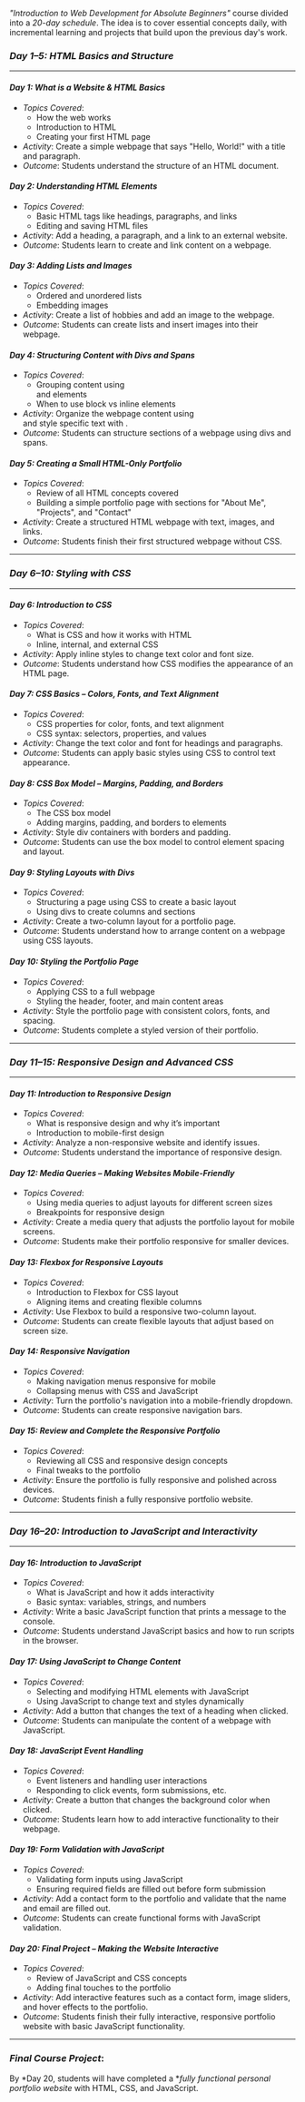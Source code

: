 *"Introduction to Web Development for Absolute Beginners"* course divided into a *20-day schedule*. The idea is to cover essential concepts daily, with incremental learning and projects that build upon the previous day's work.

### *Day 1–5: HTML Basics and Structure*

---

#### *Day 1: What is a Website & HTML Basics*
- *Topics Covered*:
    - How the web works
    - Introduction to HTML
    - Creating your first HTML page
- *Activity*: Create a simple webpage that says "Hello, World!" with a title and paragraph.
- *Outcome*: Students understand the structure of an HTML document.

#### *Day 2: Understanding HTML Elements*
- *Topics Covered*:
    - Basic HTML tags like headings, paragraphs, and links
    - Editing and saving HTML files
- *Activity*: Add a heading, a paragraph, and a link to an external website.
- *Outcome*: Students learn to create and link content on a webpage.

#### *Day 3: Adding Lists and Images*
- *Topics Covered*:
    - Ordered and unordered lists
    - Embedding images
- *Activity*: Create a list of hobbies and add an image to the webpage.
- *Outcome*: Students can create lists and insert images into their webpage.

#### *Day 4: Structuring Content with Divs and Spans*
- *Topics Covered*:
    - Grouping content using <div> and <span> elements
    - When to use block vs inline elements
- *Activity*: Organize the webpage content using <div> and style specific text with <span>.
- *Outcome*: Students can structure sections of a webpage using divs and spans.

#### *Day 5: Creating a Small HTML-Only Portfolio*
- *Topics Covered*:
    - Review of all HTML concepts covered
    - Building a simple portfolio page with sections for "About Me", "Projects", and "Contact"
- *Activity*: Create a structured HTML webpage with text, images, and links.
- *Outcome*: Students finish their first structured webpage without CSS.

---

### *Day 6–10: Styling with CSS*

---

#### *Day 6: Introduction to CSS*
- *Topics Covered*:
    - What is CSS and how it works with HTML
    - Inline, internal, and external CSS
- *Activity*: Apply inline styles to change text color and font size.
- *Outcome*: Students understand how CSS modifies the appearance of an HTML page.

#### *Day 7: CSS Basics – Colors, Fonts, and Text Alignment*
- *Topics Covered*:
    - CSS properties for color, fonts, and text alignment
    - CSS syntax: selectors, properties, and values
- *Activity*: Change the text color and font for headings and paragraphs.
- *Outcome*: Students can apply basic styles using CSS to control text appearance.

#### *Day 8: CSS Box Model – Margins, Padding, and Borders*
- *Topics Covered*:
    - The CSS box model
    - Adding margins, padding, and borders to elements
- *Activity*: Style div containers with borders and padding.
- *Outcome*: Students can use the box model to control element spacing and layout.

#### *Day 9: Styling Layouts with Divs*
- *Topics Covered*:
    - Structuring a page using CSS to create a basic layout
    - Using divs to create columns and sections
- *Activity*: Create a two-column layout for a portfolio page.
- *Outcome*: Students understand how to arrange content on a webpage using CSS layouts.

#### *Day 10: Styling the Portfolio Page*
- *Topics Covered*:
    - Applying CSS to a full webpage
    - Styling the header, footer, and main content areas
- *Activity*: Style the portfolio page with consistent colors, fonts, and spacing.
- *Outcome*: Students complete a styled version of their portfolio.

---

### *Day 11–15: Responsive Design and Advanced CSS*

---

#### *Day 11: Introduction to Responsive Design*
- *Topics Covered*:
    - What is responsive design and why it’s important
    - Introduction to mobile-first design
- *Activity*: Analyze a non-responsive website and identify issues.
- *Outcome*: Students understand the importance of responsive design.

#### *Day 12: Media Queries – Making Websites Mobile-Friendly*
- *Topics Covered*:
    - Using media queries to adjust layouts for different screen sizes
    - Breakpoints for responsive design
- *Activity*: Create a media query that adjusts the portfolio layout for mobile screens.
- *Outcome*: Students make their portfolio responsive for smaller devices.

#### *Day 13: Flexbox for Responsive Layouts*
- *Topics Covered*:
    - Introduction to Flexbox for CSS layout
    - Aligning items and creating flexible columns
- *Activity*: Use Flexbox to build a responsive two-column layout.
- *Outcome*: Students can create flexible layouts that adjust based on screen size.

#### *Day 14: Responsive Navigation*
- *Topics Covered*:
    - Making navigation menus responsive for mobile
    - Collapsing menus with CSS and JavaScript
- *Activity*: Turn the portfolio's navigation into a mobile-friendly dropdown.
- *Outcome*: Students can create responsive navigation bars.

#### *Day 15: Review and Complete the Responsive Portfolio*
- *Topics Covered*:
    - Reviewing all CSS and responsive design concepts
    - Final tweaks to the portfolio
- *Activity*: Ensure the portfolio is fully responsive and polished across devices.
- *Outcome*: Students finish a fully responsive portfolio website.

---

### *Day 16–20: Introduction to JavaScript and Interactivity*

---

#### *Day 16: Introduction to JavaScript*
- *Topics Covered*:
    - What is JavaScript and how it adds interactivity
    - Basic syntax: variables, strings, and numbers
- *Activity*: Write a basic JavaScript function that prints a message to the console.
- *Outcome*: Students understand JavaScript basics and how to run scripts in the browser.

#### *Day 17: Using JavaScript to Change Content*
- *Topics Covered*:
    - Selecting and modifying HTML elements with JavaScript
    - Using JavaScript to change text and styles dynamically
- *Activity*: Add a button that changes the text of a heading when clicked.
- *Outcome*: Students can manipulate the content of a webpage with JavaScript.

#### *Day 18: JavaScript Event Handling*
- *Topics Covered*:
    - Event listeners and handling user interactions
    - Responding to click events, form submissions, etc.
- *Activity*: Create a button that changes the background color when clicked.
- *Outcome*: Students learn how to add interactive functionality to their webpage.

#### *Day 19: Form Validation with JavaScript*
- *Topics Covered*:
    - Validating form inputs using JavaScript
    - Ensuring required fields are filled out before form submission
- *Activity*: Add a contact form to the portfolio and validate that the name and email are filled out.
- *Outcome*: Students can create functional forms with JavaScript validation.

#### *Day 20: Final Project – Making the Website Interactive*
- *Topics Covered*:
    - Review of JavaScript and CSS concepts
    - Adding final touches to the portfolio
- *Activity*: Add interactive features such as a contact form, image sliders, and hover effects to the portfolio.
- *Outcome*: Students finish their fully interactive, responsive portfolio website with basic JavaScript functionality.

---

### *Final Course Project*:
By *Day 20, students will have completed a **fully functional personal portfolio website* with HTML, CSS, and JavaScript.
